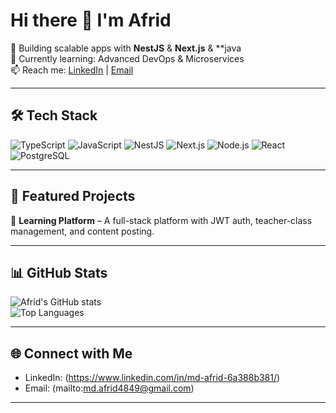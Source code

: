 # Hi there 👋 I'm Afrid  

🚀 Building scalable apps with **NestJS** & **Next.js** & **java  
🌱 Currently learning: Advanced DevOps & Microservices  
📫 Reach me: [LinkedIn](https://www.linkedin.com/in/md-afrid-6a388b381/) | [Email](mailto:md.afrid4849@gmail.com)  

---

## 🛠️ Tech Stack  

![TypeScript](https://img.shields.io/badge/TypeScript-3178C6?style=for-the-badge&logo=typescript&logoColor=white)
![JavaScript](https://img.shields.io/badge/JavaScript-F7E017?style=for-the-badge&logo=javascript&logoColor=black)
![NestJS](https://img.shields.io/badge/NestJS-E0234E?style=for-the-badge&logo=nestjs&logoColor=white)
![Next.js](https://img.shields.io/badge/Next.js-000000?style=for-the-badge&logo=nextdotjs&logoColor=white)
![Node.js](https://img.shields.io/badge/Node.js-43853D?style=for-the-badge&logo=node.js&logoColor=white)
![React](https://img.shields.io/badge/React-20232A?style=for-the-badge&logo=react&logoColor=61DAFB)
![PostgreSQL](https://img.shields.io/badge/PostgreSQL-316192?style=for-the-badge&logo=postgresql&logoColor=white)

---

## 🚀 Featured Projects  

🔹 **Learning Platform** – A full-stack platform with JWT auth, teacher-class management, and content posting.   

---

## 📊 GitHub Stats  

![Afrid's GitHub stats](https://github-readme-stats.vercel.app/api?username=YOURUSERNAME&show_icons=true&theme=tokyonight)  
![Top Languages](https://github-readme-stats.vercel.app/api/top-langs/?username=YOURUSERNAME&layout=compact&theme=tokyonight)  

---

## 🌐 Connect with Me  

- LinkedIn: (https://www.linkedin.com/in/md-afrid-6a388b381/)  
- Email: (mailto:md.afrid4849@gmail.com)  

---

